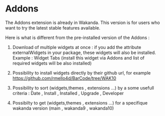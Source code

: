 Addons
======

The Addons extension is already in Wakanda. This version is for users who want to try the latest stable features available. 

Here is what is different from the pre-installed version of the Addons :

1. Download of multiple widgets at once : if you add the attribute externalWidgets in your package, these widgets will also be installed. Example : Widget Tabs (install this widget via Addons and list of required widgets will be also installed)
 

2. Possibility to install widgets directly by their github url, for example https://github.com/rmello4d/BarCode/tree/WAK10

3. Possibility to sort (widgets,themes , extensions ...) by a some usefull criteria : Date , Install , Installed , Upgrade , Developer 

4. Possibilty to get (widgets,themes , extensions ...) for a specifique wakanda version (main , wakanda9 , wakanda10)

